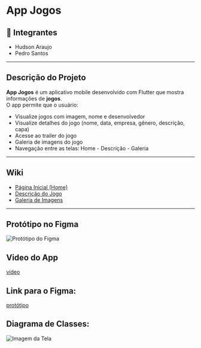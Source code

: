 #  App Jogos

## 👥 Integrantes
- Hudson Araujo  
- Pedro Santos

---

##  Descrição do Projeto

**App Jogos** é um aplicativo mobile desenvolvido com Flutter que mostra informações de **jogos**.  
O app permite que o usuário:

- Visualize jogos com imagem, nome e desenvolvedor
- Visualize detalhes do jogo (nome, data, empresa, gênero, descrição, capa)
- Acesse ao trailer do jogo
- Galeria de imagens do jogo
- Navegação entre as telas: Home - Descrição - Galeria

---

##  Wiki

- [ Página Inicial (Home)](https://github.com/hudson12345/App_Jogos/wiki)
- [ Descrição do Jogo](https://github.com/hudson12345/App_Jogos/wiki/Descrição)
- [ Galeria de Imagens](https://github.com/hudson12345/App_Jogos/wiki/Galeria)

---

##  Protótipo no Figma

![Protótipo do Figma](https://drive.google.com/uc?id=1ci1Bb7smWYxH06vzh4_jBHbFej7kucBt)

##  Video do App

[vídeo](https://drive.google.com/file/d/1dhVBgcSyyUwhavnri5LHuLaXlQgNqtA3/view?usp=drivesdk)



##  Link para o Figma:
[protótipo](https://www.figma.com/design/jaUhy8Nfz77Ir6D8XZoJGC/Untitled?t=zoBzd0cLouL68SsP-1)

##  Diagrama de Classes:
![Imagem da Tela](https://drive.google.com/uc?export=view&id=1E5I8eUxRrKB6QGaQnR1_MlOca8IBHGtQ)

